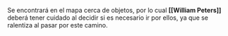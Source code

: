 Se encontrará en el mapa cerca de objetos, por lo cual **[[William Peters]]** deberá tener cuidado al decidir si es necesario ir por ellos, ya que se ralentiza al pasar por este camino.